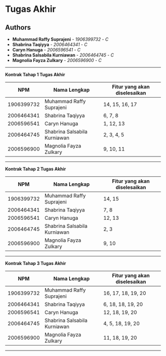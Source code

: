 # Tugas Akhir
## Authors
* **Muhammad Raffy Suprajeni** - *1906399732* - *C*
* **Shabrina Taqiyya** - *2006464341* - *C*
* **Caryn Hanuga** - *2006596541* - *C*
* **Shabrina Salsabila Kurniawan** - *2006464745* - *C*
* **Magnolia Fayza Zulkary** - *2006596900* - *C*

---
**Kontrak Tahap 1 Tugas Akhir**

| NPM | Nama Lengkap | Fitur yang akan diselesaikan  |
| ----------| --- | ---------- | 
| 1906399732 | Muhammad Raffy Suprajeni | 14, 15, 16, 17 |
| 2006464341 | Shabrina Taqiyya | 6, 7, 8 |
| 2006596541 | Caryn Hanuga | 1, 12, 13 |
| 2006464745 | Shabrina Salsabila Kurniawan | 2, 3, 4, 5 |
| 2006596900 | Magnolia Fayza Zulkary | 9, 10, 11 |
---
**Kontrak Tahap 2 Tugas Akhir**

| NPM | Nama Lengkap | Fitur yang akan diselesaikan  |
| ----------| --- | ---------- | 
| 1906399732 | Muhammad Raffy Suprajeni | 14, 15 |
| 2006464341 | Shabrina Taqiyya | 7, 8 |
| 2006596541 | Caryn Hanuga | 12, 13 |
| 2006464745 | Shabrina Salsabila Kurniawan | 2, 3 |
| 2006596900 | Magnolia Fayza Zulkary | 9, 10 |
---
**Kontrak Tahap 3 Tugas Akhir**

| NPM | Nama Lengkap | Fitur yang akan diselesaikan  |
| ----------| --- | ---------- | 
| 1906399732 | Muhammad Raffy Suprajeni | 16, 17, 18, 19, 20 |
| 2006464341 | Shabrina Taqiyya | 6, 18, 18, 19, 20 |
| 2006596541 | Caryn Hanuga | 12, 18, 19, 20 |
| 2006464745 | Shabrina Salsabila Kurniawan | 4, 5, 18, 19, 20 |
| 2006596900 | Magnolia Fayza Zulkary | 11, 18, 19, 20 |
---
